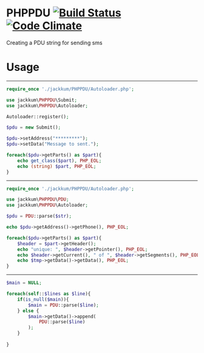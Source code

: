 # PHPPDU [![Build Status](https://travis-ci.org/jackkum/PHPPDU.svg?branch=master)](https://travis-ci.org/jackkum/PHPPDU) [![Code Climate](https://codeclimate.com/github/jackkum/PHPPDU/badges/gpa.svg)](https://codeclimate.com/github/jackkum/PHPPDU)

Creating a PDU string for sending sms

# Usage
----------------------

```php
require_once './jackkum/PHPPDU/Autoloader.php';

use jackkum\PHPPDU\Submit;
use jackkum\PHPPDU\Autoloader;

Autoloader::register();

$pdu = new Submit();

$pdu->setAddress("*********");
$pdu->setData("Message to sent.");

foreach($pdu->getParts() as $part){
	echo get_class($part), PHP_EOL;
	echo (string) $part, PHP_EOL;
}
```
----------------------

```php
require_once './jackkum/PHPPDU/Autoloader.php';

use jackkum\PHPPDU\PDU;
use jackkum\PHPPDU\Autoloader;

$pdu = PDU::parse($str);

echo $pdu->getAddress()->getPhone(), PHP_EOL;

foreach($pdu->getParts() as $part){
	$header = $part->getHeader();
	echo "unique: ", $header->getPointer(), PHP_EOL;
	echo $header->getCurrent(), " of ", $header->getSegments(), PHP_EOL;
	echo $tmp->getData()->getData(), PHP_EOL;
}

```
----------------------

```php
$main = NULL;

foreach(self::$lines as $line){
	if(is_null($main)){
		$main = PDU::parse($line);
	} else {
		$main->getData()->append(
			PDU::parse($line)
		);
	}
	
}
```
